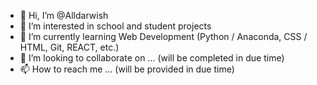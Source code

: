- 👋 Hi, I’m @Alldarwish
- 👀 I’m interested in school and student projects
- 🌱 I’m currently learning Web Development (Python / Anaconda, CSS / HTML, Git, REACT, etc.)
- 💞️ I’m looking to collaborate on ... (will be completed in due time)
- 📫 How to reach me ... (will be provided in due time)

<!---
Alldarwish/Alldarwish is a ✨ special ✨ repository because its `README.md` (this file) appears on your GitHub profile.
You can click the Preview link to take a look at your changes.
--->
